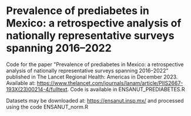 # Prevalence of prediabetes in Mexico: a retrospective analysis of nationally representative surveys spanning 2016–2022
Code for the paper "Prevalence of prediabetes in Mexico: a retrospective analysis of nationally representative surveys spanning 2016–2022" published in The Lancet Regional Health: Americas in December 2023. Available at: https://www.thelancet.com/journals/lanam/article/PIIS2667-193X(23)00214-4/fulltext. Code is available in ENSANUT_PREDIABETES.R

Datasets may be downloaded at: https://ensanut.insp.mx/ and processed using the code ENSANUT_norm.R

